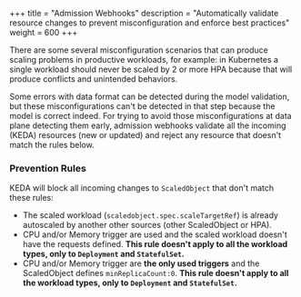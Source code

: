 +++
title = "Admission Webhooks"
description = "Automatically validate resource changes to prevent misconfiguration and enforce best practices"
weight = 600
+++

There are some several misconfiguration scenarios that can produce scaling problems in productive workloads, for example: in Kubernetes a single workload should never be scaled by 2 or more HPA because that will produce conflicts and unintended behaviors.

Some errors with data format can be detected during the model validation, but these misconfigurations can't be detected in that step because the model is correct indeed. For trying to avoid those misconfigurations at data plane detecting them early, admission webhooks validate all the incoming (KEDA) resources (new or updated) and reject any resource that doesn't match the rules below.

### Prevention Rules

KEDA will block all incoming changes to `ScaledObject` that don't match these rules:

- The scaled workload (`scaledobject.spec.scaleTargetRef`) is already autoscaled by another other sources (other ScaledObject or HPA).
- CPU and/or Memory trigger are used and the scaled workload doesn't have the requests defined. **This rule doesn't apply to all the workload types, only to `Deployment` and `StatefulSet`.**
- CPU and/or Memory trigger are **the only used triggers** and the ScaledObject defines `minReplicaCount:0`. **This rule doesn't apply to all the workload types, only to `Deployment` and `StatefulSet`.**

